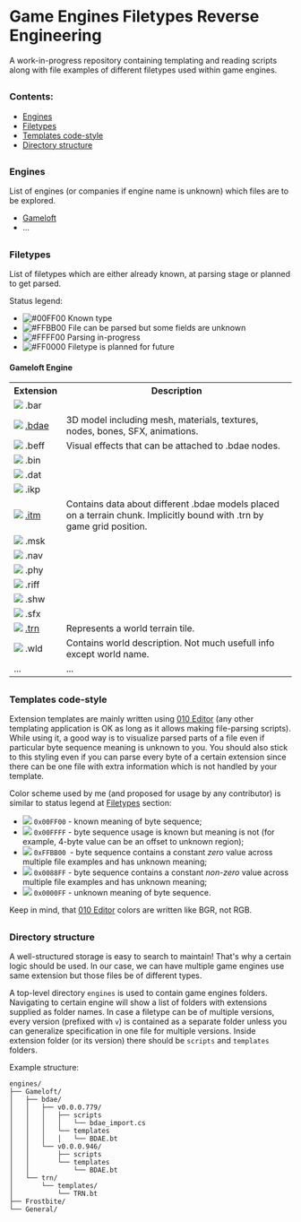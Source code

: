 # Game Engines Filetypes Reverse Engineering

A work-in-progress repository containing templating and reading scripts along with file examples of different filetypes used within game engines.

##

### Contents:

* [Engines](#engines)
* [Filetypes](#filetypes)
* [Templates code-style](#templates-code-style)
* [Directory structure](#directory-structure)

##

### Engines

List of engines (or companies if engine name is unknown) which files are to be explored.

* [Gameloft](#gameloft-engine)
* ...

##

### Filetypes

List of filetypes which are either already known, at parsing stage or planned to get parsed.

Status legend:

* ![#00FF00](https://placehold.it/15/00FF00/?text=+) Known type
* ![#FFBB00](https://placehold.it/15/FFBB00/?text=+) File can be parsed but some fields are unknown
* ![#FFFF00](https://placehold.it/15/FFFF00/?text=+) Parsing in-progress
* ![#FF0000](https://placehold.it/15/FF0000/?text=+) Filetype is planned for future

#### Gameloft Engine

<table>
  <tr>
    <th>Extension</th>
    <th>Description</th>
  </tr>
  <tr>
    <td><img src="https://placehold.it/15/FF0000/?text=+" /> .bar</td>
    <td></td>
  </tr>
  <tr>
  <td><img src="https://placehold.it/15/FFFF00/?text=+" /> <span class=""> <a href="engines/Gameloft/bdae/">.bdae</a></span></td>
  <td>3D model including mesh, materials, textures, nodes, bones, SFX, animations.<br></td>
  </tr>
  <tr>
    <td><img src="https://placehold.it/15/00FF00/?text=+" /> .beff</td>
    <td>Visual effects that can be attached to .bdae nodes.</td>
  </tr>
  <tr>
    <td><img src="https://placehold.it/15/FF0000/?text=+" /> .bin</td>
    <td></td>
  </tr>
  <tr>
    <td><img src="https://placehold.it/15/FF0000/?text=+" /> .dat</td>
    <td></td>
  </tr>
  <tr>
    <td><img src="https://placehold.it/15/FF0000/?text=+" /> .ikp</td>
    <td></td>
  </tr>
  <tr>
  <td><img src="https://placehold.it/15/00FF00/?text=+" /> <a href="engines/Gameloft/itm/">.itm</a></td>
    <td>Contains data about different .bdae models placed on a terrain chunk. Implicitly bound with .trn by game grid position.</td>
  </tr>
  <tr>
    <td><img src="https://placehold.it/15/FF0000/?text=+" /> .msk</td>
    <td></td>
  </tr>
  <tr>
    <td><img src="https://placehold.it/15/FF0000/?text=+" /> .nav</td>
    <td></td>
  </tr>
  <tr>
    <td><img src="https://placehold.it/15/FF0000/?text=+" /> .phy</td>
    <td></td>
  </tr>
  <tr>
    <td><img src="https://placehold.it/15/FF0000/?text=+" /> .riff</td>
    <td></td>
  </tr>
  <tr>
    <td><img src="https://placehold.it/15/FF0000/?text=+" /> .shw</td>
    <td></td>
  </tr>
  <tr>
    <td><img src="https://placehold.it/15/FF0000/?text=+" /> .sfx</td>
    <td></td>
  </tr>
  <tr>
    <td><img src="https://placehold.it/15/00FF00/?text=+" /> <a href="engines/Gameloft/trn/">.trn</a></td>
    <td>Represents a world terrain tile.</td>
  </tr>
  <tr>
    <td><img src="https://placehold.it/15/00FF00/?text=+" /> .wld</td>
    <td>Contains world description. Not much usefull info except world name.</td>
  </tr>
  <tr>
    <td>...</td>
    <td>...</td>
  </tr>
</table>

##

### Templates code-style

Extension templates are mainly written using [010 Editor](https://www.sweetscape.com/010editor/) (any other templating application is OK as long as it allows making file-parsing scripts). While using it, a good way is to visualize parsed parts of a file even if particular byte sequence meaning is unknown  to you. You should also stick to this styling even if you can parse every byte of a certain extension since there can be one file with extra information which is not handled by your template.

Color scheme used by me (and proposed for usage by any contributor) is similar to status legend at [Filetypes](#filetypes) section:

- ![](https://placehold.it/15/00FF00/?text=+) `0x00FF00` - known meaning of byte sequence;
- ![](https://placehold.it/15/FFFF00/?text=+) `0x00FFFF` - byte sequence usage is known but meaning is not (for example, 4-byte value can be an offset to unknown region);
- ![](https://placehold.it/15/00BBFF/?text=+) `0xFFBB00 `- byte sequence contains a constant *zero* value across multiple file examples and has unknown meaning;
- ![](https://placehold.it/15/FF8800/?text=+) `0x0088FF` - byte sequence contains a constant *non-zero* value across multiple file examples and has unknown meaning;
- ![](https://placehold.it/15/FF0000/?text=+) `0x0000FF` - unknown meaning of byte sequence.

Keep in mind, that [010 Editor](https://www.sweetscape.com/010editor/) colors are written like BGR, not RGB.

##

### Directory structure

A well-structured storage is easy to search to maintain! That's why a certain logic should be used. In our case, we can have multiple game engines use same extension but those files be of different types.

A top-level directory `engines` is used to contain game engines folders. Navigating to certain engine will show a list of folders with extensions supplied as folder names. In case a filetype can be of multiple versions, every version (prefixed with `v`) is contained as a separate folder unless you can generalize specification in one file for multiple versions. Inside extension folder (or its version) there should be `scripts` and `templates` folders.


Example structure:

```
engines/
├── Gameloft/
│   ├── bdae/
│   │   ├── v0.0.0.779/
│   │   │   ├── scripts
│   │   │   │   └── bdae_import.cs
│   │   │   └── templates
│   │   │   │   └── BDAE.bt
│   │   └── v0.0.0.946/
│   │       ├── scripts
│   │       └── templates
│   │           └── BDAE.bt
│   └── trn/
│       └── templates/
│           └── TRN.bt
├── Frostbite/
└── General/
```
